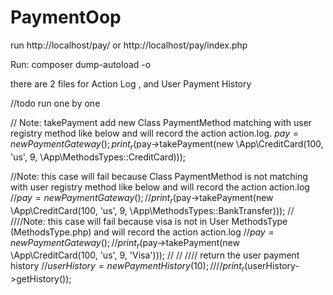 # PaymentOop
run http://localhost/pay/ or http://localhost/pay/index.php

Run: composer dump-autoload -o

there are 2 files for Action Log , and User Payment History


//todo run one by one

// Note: takePayment add new Class PaymentMethod matching with user registry method like below and will record the action action.log.
$pay = new PaymentGateway();
print_r($pay->takePayment(new \App\CreditCard(100, 'us', 9, \App\MethodsTypes::CreditCard)));

//Note: this case will fail because Class PaymentMethod is not matching with user registry method like below and will record the action action.log
//$pay = new PaymentGateway();
//print_r($pay->takePayment(new \App\CreditCard(100, 'us', 9, \App\MethodsTypes::BankTransfer)));
//
////Note: this case will fail because  visa is not in User MethodsType (MethodsType.php) and will record the action action.log
//$pay = new PaymentGateway();
//print_r($pay->takePayment(new \App\CreditCard(100, 'us', 9, 'Visa')));
//
//
//// return the user payment history
//$userHistory = new PaymentHistory(10);
//
//print_r($userHistory->getHistory());
